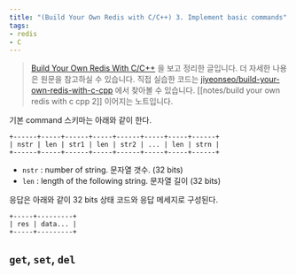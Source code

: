 ```yaml
---
title: "(Build Your Own Redis with C/C++) 3. Implement basic commands"
tags:
- redis
- C
---
```

> [Build Your Own Redis With C/C++](https://build-your-own.org/redis) 을 보고 정리한 글입니다. 더 자세한 나용은 원문을 참고하실 수 있습니다. 직접 실습한 코드는 [jiyeonseo/build-your-own-redis-with-c-cpp](https://github.com/jiyeonseo/build-your-own-redis-with-c-cpp) 에서 찾아볼 수 있습니다. [[notes/build your own redis with c cpp 2]] 이어지는 노트입니다. 

기본 command 스키마는 아래와 같이 한다. 
```
+------+-----+------+-----+------+-----+-----+------+
| nstr | len | str1 | len | str2 | ... | len | strn |
+------+-----+------+-----+------+-----+-----+------+
```
- `nstr` : number of string. 문자열 갯수. (32 bits)
- `len` : length of the following string. 문자열 길이 (32 bits)

응답은 아래와 같이 32 bits 상태 코드와 응답 메세지로 구성된다. 
```
+-----+---------+
| res | data... |
+-----+---------+
```


## `get`, `set`, `del`

